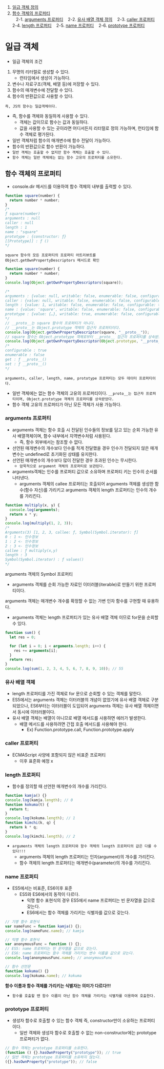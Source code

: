 1. [일급 객체 정의](#일급-객체)
2. [함수 객체의 프로퍼티](#함수-객체의-프로퍼티)<br>
   &nbsp;&nbsp; 2-1. [arguments 프로퍼티](#arguments-프로퍼티)
   &nbsp;&nbsp; 2-2. [유사 배열 객체 정의](#유사-배열-객체)
   &nbsp;&nbsp; 2-3. [caller 프로퍼티](#caller-프로퍼티)
   &nbsp;&nbsp; 2-4. [length 프로퍼티](#length-프로퍼티)
   &nbsp;&nbsp; 2-5. [name 프로퍼티](#name-프로퍼티)
   &nbsp;&nbsp; 2-6. [prototype 프로퍼티](#prototype-프로퍼티)

# 일급 객체

- 일급 객체의 조건

1. 무명의 리터럴로 생성할 수 있다.
   - 런타임에서 생성이 가능하다.
2. 변수나 자료구조(객체, 배열 등)에 저장할 수 있다.
3. 함수의 매개변수에 전달할 수 있다.
4. 함수의 반환값으로 사용할 수 있다.

`즉, JS의 함수는 일급객체이다.`

- 즉, 함수를 객체와 동일하게 사용할 수 있다.
  - 객체는 값이므로 함수는 값과 동일하다.
  - 값을 사용할 수 있는 곳이라면 어디서든지 리터럴로 정의 가능하며, 런타임에 함수 객체로 평가된다.
- 일반 객체처럼 함수의 매개변수에 함수 전달이 가능하다.
- 함수의 반환값으로 함수 반환이 가능하다.
- `일반 객체는 호출할 수 없지만 함수 객체는 호출할 수 있다.`
- `함수 객체는 일반 객체에는 없는 함수 고유의 프로퍼티를 소유한다.`

## 함수 객체의 프로퍼티

- console.dir 메서드를 이용하여 함수 객체의 내부를 출력할 수 있다.

```js
function square(number) {
  return number * number;
}
/*
ƒ square(number)
arguments : null
caller : null
length : 1
name : "square"
prototype : {constructor: ƒ}
[[Prototype]] : ƒ ()
*/
```

`square 함수의 모든 프로퍼티의 프로퍼티 어트리뷰트를 Object.getOwnPropertyDescriptors 메서드로 확인`

```js
function square(number) {
  return number * number;
}
console.log(Object.getOwnPropertyDescriptors(square));

/*
arguments : {value: null, writable: false, enumerable: false, configurable: false}
caller : {value: null, writable: false, enumerable: false, configurable: false}
length : {value: 1, writable: false, enumerable: false, configurable: true}
name : {value: 'square', writable: false, enumerable: false, configurable: true}
prototype : {value: {…}, writable: true, enumerable: false, configurable: false}
*/
// __proto__는 square 함수의 프로퍼티가 아니다.
// __proto__는 Object.prototype 객체의 접근자 프로퍼티이다.
console.log(Object.getOwnPropertyDescriptor(square, "__proto__"));
// square 함수는 Object.prototype 객체로부터 __proto__ 접근자 프로퍼티를 상속받는다.
console.log(Object.getOwnPropertyDescriptor(Object.prototype, "__proto__"));
/*
configurable : true
enumerable : false
get : ƒ __proto__()
set : ƒ __proto__()
*/
```

`arguments, caller, length, name, prototype 프로퍼티는 모두 데이터 프로퍼티이다.`

- 일반 객체에는 없는 함수 객체의 고유의 프로퍼티이다.
  `__proto__는 접근자 프로퍼티이며, Object.prototype 객체의 프로퍼티를 상속받았다.`
- 함수 객체 고유의 프로퍼티가 아닌 모든 객체가 사용 가능하다.

### arguments 프로퍼티

- arguments 객체는 함수 호출 시 전달된 인수들의 정보를 담고 있는 순회 가능한 유사 배열객체이며, 함수 내부에서 지역변수처럼 사용된다.
  - 즉, 함수 외부에서는 참조할 수 없다.
- 선언된 매개변수의 개수보다 인수를 적게 전달했을 경우 인수가 전달되지 않은 매개변수는 undefined로 초기화된 상태를 유지한다.
- 선언된 매개변수의 개수보다 많이 전달한 경우 초과된 인수는 무시한다.
  - `암묵적으로 argument 객체의 프로퍼티로 보관된다.`
- arguments객체는 인수를 프로퍼티 값으로 소유하며 프로퍼티 키는 인수의 순서를 나타낸다.
  - arguments 객체의 callee 프로퍼티는 호출되어 arguments 객체를 생성한 함수(함수 자신)를 가리키고 arguments 객체의 length 프로퍼티는 인수의 개수를 가리킨다.

```js
function multiply(x, y) {
  console.log(arguments);
  return x * y;
}
console.log(multiply(1, 2, 3));
/*
Arguments(3) [1, 2, 3, callee: ƒ, Symbol(Symbol.iterator): ƒ]
0 : 1 <- 인수정보
1 : 2 <- 인수정보
2 : 3 <- 인수정보
callee : ƒ multiply(x,y)
length : 3
Symbol(Symbol.iterator) : ƒ values()
*/
```

arguments 객체의 Symbol 프로퍼티

- arguments 객체를 순회 가능한 자료인 이터러블(iterable)로 만들기 위한 프로퍼티이다.

arguments 객체는 매개변수 개수를 확정할 수 없는 가변 인자 함수를 구현할 때 유용하다.

- arguments 객체는 length 프로퍼티가 있는 유사 배열 객체 이므로 for문을 순회할 수 있다.

```js
function sum() {
  let res = 0;

  for (let i = 0; i < arguments.length; i++) {
    res += arguments[i];
  }
  return res;
}
console.log(sum(1, 2, 3, 4, 5, 6, 7, 8, 9, 10)); // 55
```

### 유사 배열 객체

- length 프로퍼티를 가진 객체로 for 문으로 순회할 수 있는 객체를 말한다.
- ES5에서는 arguments 객체는 이터러블의 개념이 없었기에 유사 배열 객체로 구분되었으나, ES6부터는 이터러블이 도입되어 arguments 객체는 유사 배열 객체이면서 동시에 이터러블이다.
- 유사 배열 객체는 배열이 아니므로 배열 메서드를 사용하면 에러가 발생한다.
  - 배열 메서드를 사용하려면 간접 호출 메서드를 사용해야 한다.
    - Ex) Function.prototype.call, Function.prototype.apply

### caller 프로퍼티

- ECMAScript 사양에 포함되지 않은 비표준 프로퍼티
  - 이후 표준화 예정 x

### length 프로퍼티

- 함수를 정의할 때 선언한 매개변수의 개수를 가리킨다.

```js
function kamja() {}
console.log(kamja.length); // 0
function kokuma(t) {
  return t;
}
console.log(kokuma.length); // 1
function kimchi(k, q) {
  return k * q;
}
console.log(kimchi.length); // 2
```

- `arguments 객체의 length 프로퍼티와 함수 객체의 length 프로퍼티의 값은 다를 수 있다!!!`
  - arguments 객체의 length 프로퍼티는 인자(argument)의 개수를 가리킨다.
  - 함수 객체의 length 프로퍼티는 매개변수(parameter)의 개수를 가리킨다.

### name 프로퍼티

- ES5에서는 비표준, ES6이후 표준
  - ES5와 ES6에서의 동작이 다르다.
    - 익명 함수 표현식의 경우 ES5에서 name 프로퍼티는 빈 문자열을 값으로 갖는다.
    - ES6에서는 함수 객체를 가리키는 식별자를 값으로 갖는다.

```js
// 기명 함수 표현식
var nameFunc = function kamja() {};
console.log(nameFunc.name); // kamja

// 익명 함수 표현식
var anonymousFunc = function () {};
// ES5: name 프로퍼티는 빈 문자열을 값으로 갖는다.
// ES6: name 프로퍼티는 함수 객체를 가리키는 변수 이름을 값으로 갖는다.
console.log(anonymousFunc.name); // anonymousFunc

// 함수 선언문
function kokuma() {}
console.log(kokuma.name); // kokuma
```

**함수 이름과 함수 객체를 가리키는 식별자는 의미가 다르다!!!**

- `함수를 호출할 땐 함수 이름이 아닌 함수 객체를 가리키는 식별자를 이용하여 호출한다.`

### prototype 프로퍼티

- 생성자 함수로 호출할 수 있는 함수 객체 즉, constructor만이 소유하는 프로퍼티이다.
  - 일반 객체와 생성자 함수로 호출할 수 없는 non-constructor에는 prototype 프로퍼티가 없다.

```js
// 함수 객체는 prototype 프로퍼티를 소유한다.
(function () {}.hasOwnProperty("prototype")); // true
// 일반 객체는 prototype 프로퍼티를 소유하지 않는다.
({}.hasOwnProperty("prototype")); // false
```
